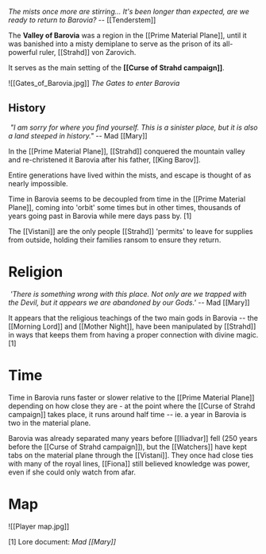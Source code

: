 *The mists once more are stirring... It's been longer than expected, are we ready to return to Barovia?*
-- [[Tenderstem]]

The **Valley of Barovia** was a region in the [[Prime Material Plane]], until it was banished into a misty demiplane to serve as the prison of its all-powerful ruler, [[Strahd]] von Zarovich. 

It serves as the main setting of the **[[Curse of Strahd campaign]]**.

![[Gates_of_Barovia.jpg]]
*The Gates to enter Barovia*

## History

 _"I am sorry for where you find yourself. This is a sinister place, but it is also a land steeped in history."_ -- Mad [[Mary]]

In the [[Prime Material Plane]], [[Strahd]] conquered the mountain valley and re-christened it Barovia after his father, [[King Barov]].

Entire generations have lived within the mists, and escape is thought of as nearly impossible.

Time in Barovia seems to be decoupled from time in the [[Prime Material Plane]], coming into 'orbit' some times but in other times, thousands of years going past in Barovia while mere days pass by. [1]

The [[Vistani]] are the only people [[Strahd]] 'permits' to leave for supplies from outside, holding their families ransom to ensure they return.

# Religion

 _'There is something wrong with this place. Not only are we trapped with the Devil, but it appears we are abandoned by our Gods.'_ -- Mad [[Mary]]

 It appears that the religious teachings of the two main gods in Barovia -- the [[Morning Lord]] and [[Mother Night]], have been manipulated by [[Strahd]] in ways that keeps them from having a proper connection with divine magic. [1]

# Time

Time in Barovia runs faster or slower relative to the [[Prime Material Plane]] depending on how close they are - at the point where the [[Curse of Strahd campaign]] takes place, it runs around half time -- ie. a year in Barovia is two in the material plane.

Barovia was already separated many years before [[Iliadvar]] fell (250 years before the [[Curse of Strahd campaign]]), but the [[Watchers]] have kept tabs on the material plane through the [[Vistani]]. They once had close ties with many of the royal lines, [[Fiona]] still believed knowledge was power, even if she could only watch from afar.

# Map

![[Player map.jpg]]

[1] Lore document: *Mad [[Mary]]*